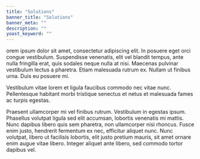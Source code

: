 ```yaml
---
title: "Solutions"
banner_title: "Solutions"
banner_meta: ""
description: ""
yoast_keyword: ""
---
```


orem ipsum dolor sit amet, consectetur adipiscing elit. In posuere eget orci congue vestibulum. Suspendisse venenatis, elit vel blandit tempus, ante nulla fringilla erat, quis sodales neque nulla at nisi. Maecenas pulvinar vestibulum lectus a pharetra. Etiam malesuada rutrum ex. Nullam ut finibus urna. Duis eu posuere mi.

Vestibulum vitae lorem et ligula faucibus commodo nec vitae nunc. Pellentesque habitant morbi tristique senectus et netus et malesuada fames ac turpis egestas.

Praesent ullamcorper mi vel finibus rutrum. Vestibulum in egestas ipsum. Phasellus volutpat ligula sed elit accumsan, lobortis venenatis mi mattis. Nunc dapibus libero quis sem pharetra, non ullamcorper nisi rhoncus. Fusce enim justo, hendrerit fermentum ex nec, efficitur aliquet nunc. Nunc volutpat, libero ut facilisis lobortis, elit justo pretium mauris, sit amet ornare enim augue vitae libero. Integer aliquet ante libero, sed commodo tortor dapibus vel.